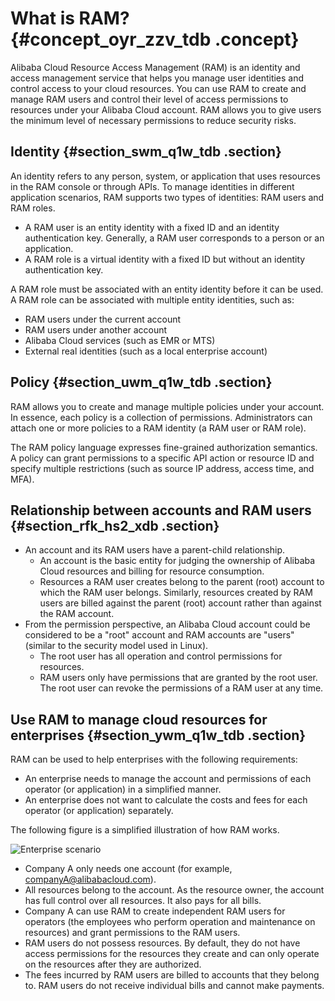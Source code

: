 # What is RAM? {#concept_oyr_zzv_tdb .concept}

Alibaba Cloud Resource Access Management \(RAM\) is an identity and access management service that helps you manage user identities and control access to your cloud resources. You can use RAM to create and manage RAM users and control their level of access permissions to resources under your Alibaba Cloud account. RAM allows you to give users the minimum level of necessary permissions to reduce security risks.

## Identity {#section_swm_q1w_tdb .section}

An identity refers to any person, system, or application that uses resources in the RAM console or through APIs. To manage identities in different application scenarios, RAM supports two types of identities: RAM users and RAM roles.

-   A RAM user is an entity identity with a fixed ID and an identity authentication key. Generally, a RAM user corresponds to a person or an application.
-   A RAM role is a virtual identity with a fixed ID but without an identity authentication key.

A RAM role must be associated with an entity identity before it can be used. A RAM role can be associated with multiple entity identities, such as:

-   RAM users under the current account
-   RAM users under another account
-   Alibaba Cloud services \(such as EMR or MTS\)
-   External real identities \(such as a local enterprise account\)

## Policy {#section_uwm_q1w_tdb .section}

RAM allows you to create and manage multiple policies under your account. In essence, each policy is a collection of permissions. Administrators can attach one or more policies to a RAM identity \(a RAM user or RAM role\).

The RAM policy language expresses fine-grained authorization semantics. A policy can grant permissions to a specific API action or resource ID and specify multiple restrictions \(such as source IP address, access time, and MFA\).

## Relationship between accounts and RAM users {#section_rfk_hs2_xdb .section}

-   An account and its RAM users have a parent-child relationship.
    -   An account is the basic entity for judging the ownership of Alibaba Cloud resources and billing for resource consumption.
    -   Resources a RAM user creates belong to the parent \(root\) account to which the RAM user belongs. Similarly, resources created by RAM users are billed against the parent \(root\) account rather than against the RAM account.
-   From the permission perspective, an Alibaba Cloud account could be considered to be a "root" account and RAM accounts are "users" \(similar to the security model used in Linux\).
    -   The root user has all operation and control permissions for resources.
    -   RAM users only have permissions that are granted by the root user. The root user can revoke the permissions of a RAM user at any time.

## Use RAM to manage cloud resources for enterprises {#section_ywm_q1w_tdb .section}

RAM can be used to help enterprises with the following requirements:

-   An enterprise needs to manage the account and permissions of each operator \(or application\) in a simplified manner.
-   An enterprise does not want to calculate the costs and fees for each operator \(or application\) separately.

The following figure is a simplified illustration of how RAM works.

![](images/3479_en-US.png "Enterprise scenario")

-   Company A only needs one account \(for example, companyA@alibabacloud.com\).
-   All resources belong to the account. As the resource owner, the account has full control over all resources. It also pays for all bills.
-   Company A can use RAM to create independent RAM users for operators \(the employees who perform operation and maintenance on resources\) and grant permissions to the RAM users.
-   RAM users do not possess resources. By default, they do not have access permissions for the resources they create and can only operate on the resources after they are authorized.
-   The fees incurred by RAM users are billed to accounts that they belong to. RAM users do not receive individual bills and cannot make payments.


